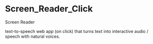 # Screen_Reader_Click
Screen Reader

text-to-speech web app (on click) that turns text into interactive audio / speech with natural voices.


